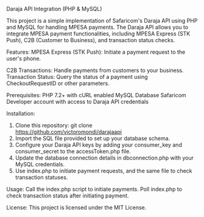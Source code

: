 Daraja API Integration (PHP & MySQL)

This project is a simple implementation of Safaricom's Daraja API using PHP and MySQL for handling MPESA payments. The Daraja API allows you to integrate MPESA payment functionalities, including MPESA Express (STK Push), C2B (Customer to Business), and transaction status checks.

Features:
MPESA Express (STK Push): Initiate a payment request to the user's phone.

C2B Transactions: Handle payments from customers to your business.
Transaction Status: Query the status of a payment using CheckoutRequestID or other parameters.

Prerequisites:
PHP 7.2+ with cURL enabled
MySQL Database
Safaricom Developer account with access to Daraja API credentials

Installation:
1. Clone this repository:
git clone https://github.com/victoromondi/darajaapi
2. Import the SQL file provided to set up your database schema.
3. Configure your Daraja API keys by adding your consumer_key and consumer_secret to the accessToken.php file.
4. Update the database connection details in dbconnection.php with your MySQL credentials.
5. Use index.php to initiate payment requests, and the same file to check transaction statuses.

Usage:
Call the index.php script to initiate payments.
Poll index.php to check transaction status after initiating payment.

License:
This project is licensed under the MIT License.